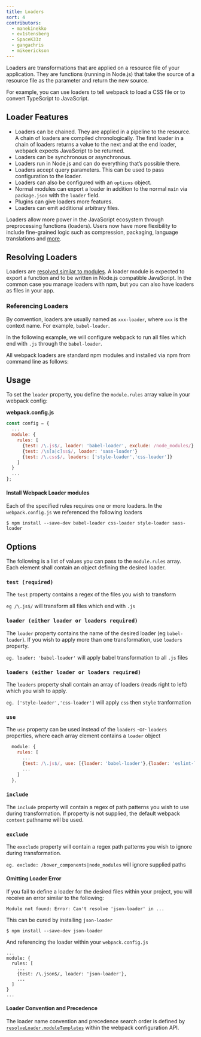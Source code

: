 ```yaml
---
title: Loaders
sort: 4
contributors:
  - manekinekko
  - ev1stensberg
  - SpaceK33z
  - gangachris
  - mikeerickson
---
```


Loaders are transformations that are applied on a resource file of your application. They are functions (running in Node.js) that take the source of a resource file as the parameter and return the new source.

For example, you can use loaders to tell webpack to load a CSS file or to convert TypeScript to JavaScript.

## Loader Features

* Loaders can be chained. They are applied in a pipeline to the resource. A chain of loaders are compiled chronologically. The first loader in a chain of loaders returns a value to the next and at the end loader, webpack expects JavaScript to be returned.
* Loaders can be synchronous or asynchronous.
* Loaders run in Node.js and can do everything that’s possible there.
* Loaders accept query parameters. This can be used to pass configuration to the loader.
* Loaders can also be configured with an `options` object.
* Normal modules can export a loader in addition to the normal `main` via `package.json` with the `loader` field.
* Plugins can give loaders more features.
* Loaders can emit additional arbitrary files.

Loaders allow more power in the JavaScript ecosystem through preprocessing
functions (loaders). Users now have more flexibility to include fine-grained logic such as compression, packaging, language translations and [more](/loaders).

## Resolving Loaders

Loaders are [resolved similar to modules](/concepts/module-resolution/). A loader module is expected to export a function and to be written in Node.js compatible JavaScript. In the common case you manage loaders with npm, but you can also have loaders as files in your app.

### Referencing Loaders

By convention, loaders are usually named as `xxx-loader`, where `xxx` is the context name. For example, `babel-loader`.

In the following example, we will configure webpack to run all files which end with `.js` through the `babel-loader`.

All webpack loaders are standard npm modules and installed via npm from command line as follows:


## Usage

To set the `loader` property, you define the `module.rules` array value in your webpack config:

**webpack.config.js**

```javascript
const config = {
  ...
  module: {
    rules: [
      {test: /\.js$/, loader: 'babel-loader', exclude: /node_modules/}, // transform js files
      {test: /\s[a|c]ss$/, loader: 'sass-loader'}                       // transform sass files
      {test: /\.css$/, loaders: ['style-loader','css-loader']}          // transform css files
    ]
  }
  ...
};
```
#### Install Webpack Loader modules
Each of the specified rules requires one or more loaders.  In the `webpack.config.js` we referenced the following loaders
```
$ npm install --save-dev babel-loader css-loader style-loader sass-loader
```
## Options

The following is a list of values you can pass to the `module.rules` array.  Each element shall contain an object defining the desired loader.

### `test (required)`

The `test` property contains a regex of the files you wish to transform

`eg /\.js$/` will transform all files which end with `.js`

### `loader (either loader or loaders required)`

The `loader` property contains the name of the desired loader (eg `babel-loader`). If you wish to apply more than one transformation, use `loaders` property.

`eg. loader: 'babel-loader'` will apply babel transformation to all `.js` files

### `loaders (either loader or loaders required)`

The `loaders` property shall contain an array of loaders (reads right to left) which you wish to apply.

`eg. ['style-loader','css-loader']` will apply `css` then `style` tranformation

### `use`

The `use` property can be used instead of the `loaders` -or- `loaders` properties, where each array element contains a `loader` object

```javascript
  module: {
    rules: [
      ...
      {test: /\.js$/, use: [{loader: 'babel-loader'},{loader: 'eslint-loader'}]}
      ...
    ]
  },
```

### `include`

The `include` property will contain a regex of path patterns you wish to use during transformation.  If property is not supplied, the default webpack `context` pathname will be used.

### `exclude`

The `execlude` property will contain a regex path patterns you wish to ignore during transformation.

`eg. exclude: /bower_components|node_modules` will ignore supplied paths

#### Omitting Loader Error

If you fail to define a loader for the desired files within your project, you will receive an error similar to the following:

`Module not found: Error: Can't resolve 'json-loader' in ...`

This can be cured by installing `json-loader`

`$ npm install --save-dev json-loader`

And referencing the loader within your `webpack.config.js`

```
...
module: {
  rules: [
    ...
    {test: /\.json$/, loader: 'json-loader'},
    ...
  ]
}
...
```
#### Loader Convention and Precedence
The loader name convention and precedence search order is defined by [`resolveLoader.moduleTemplates`](/configuration/resolve#resolveloader) within the webpack configuration API.
